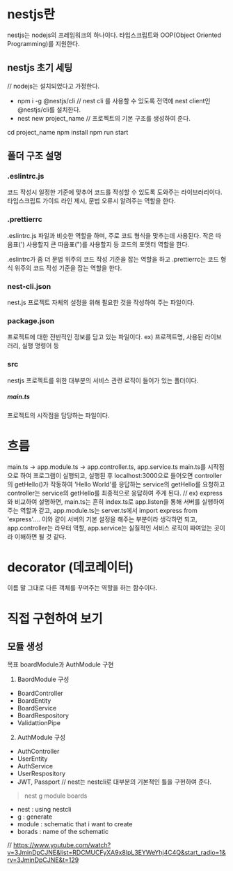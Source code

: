 # nestjs란
nestjs는 nodejs의 프레임워크의 하나이다. 타입스크립트와 OOP(Object Oriented Programming)를 지원한다.

## nestjs 초기 세팅
// nodejs는 설치되었다고 가정한다.
- npm i -g @nestjs/cli 
// nest cli 를 사용할 수 있도록 전역에 nest client인 @nestjs/cli를 설치한다.
- nest new project_name // 프로젝트의 기본 구조를 생성하여 준다. 

cd project_name
npm install
npm run start

## 폴더 구조 설명
### .eslintrc.js
코드 작성시 일정한 기준에 맞추어 코드를 작성할 수 있도록 도와주는 라이브러리이다. 타입스크립트 가이드 라인 제시, 문법 오류시 알려주는 역할을 한다.

### .prettierrc
.eslintrc.js 파일과 비슷한 역할을 하며, 주로 코드 형식을 맞추는데 사용된다.
작은 따옴표(') 사용할지 큰 따옴표(")를 사용할지 등 코드의 포멧터 역할을 한다. 


.eslintrc가 좀 더 문법 위주의 코드 작성 기준을 잡는 역할을 하고 .prettierrc는 코드 형식 위주의 코드 작성 기준을 잡는 역할을 한다. 

### nest-cli.json
nest.js 프로젝트 자체의 설정을 위해 필요한 것을 작성하여 주는 파일이다.

### package.json
프로젝트에 대한 전반적인 정보를 담고 있는 파일이다.
ex) 프로젝트명, 사용된 라이브러리, 실행 명령어 등

### src
nestjs 프로젝트를 위한 대부분의 서비스 관련 로직이 들어가 있는 폴더이다.

##### main.ts
프로젝트의 시작점을 담당하는 파일이다.

# 흐름
main.ts -> app.module.ts -> app.controller.ts, app.service.ts
main.ts를 시작점으로 하여 프로그램이 실행되고, 실행된 후 localhost:3000으로 들어오면 controller의 getHello()가 작동하여 'Hello World'를 응답하는 service의 getHello를 요청하고 controller는 service의 getHello를 최종적으로 응답하여 주게 된다. 
// ex) express와 비교하여 설명하면, main.ts는 흔히 index.ts로 app.listen을 통해 서버를 실행하여 주는 역할과 같고, app.module.ts는 server.ts에서 import express from 'express'.... 이와 같이 서버의 기본 설정을 해주는 부분이라 생각하면 되고, app.controller는 라우터 역할, app.service는 실질적인 서비스 로직이 짜여있는 곳이라 이해하면 될 것 같다.

# decorator (데코레이터)
이름 말 그대로 다른 객체를 꾸며주는 역할을 하는 함수이다.

# 직접 구현하여 보기
## 모듈 생성
목표 boardModule과 AuthModule 구현
1. BaordModule 구성
- BoardController
- BoardEntity
- BoardService
- BoardRespository
- ValidattionPipe
2. AuthModule 구성
- AuthController
- UserEntity
- AuthService
- UserRespository
- JWT, Passport
// nest는 nestcli로 대부분의 기본적인 틀을 구현하여 준다.
> nest g module boards
- nest : using nestcli
- g : generate
- module : schematic that i want to create
- borads : name of the schematic



// https://www.youtube.com/watch?v=3JminDpCJNE&list=RDCMUCFyXA9x8lpL3EYWeYhj4C4Q&start_radio=1&rv=3JminDpCJNE&t=129

